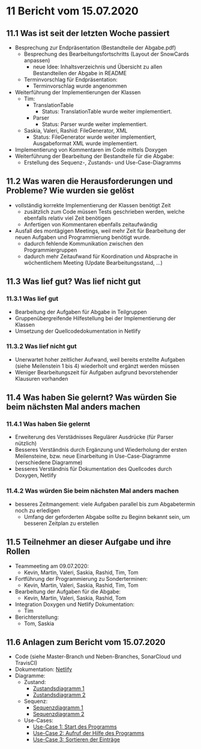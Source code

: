 # 11 Bericht vom 15.07.2020
  
## 11.1  Was ist seit der letzten Woche passiert

+ Besprechung zur Endpräsentation (Bestandteile der Abgabe.pdf)
  + Besprechung des Bearbeitungsfortschritts (Layout der SnowCards anpassen)
    + neue Idee: Inhaltsverzeichnis und Übersicht zu allen Bestandteilen der Abgabe in README
  + Terminvorschlag für Endpräsentation:
    + Terminvorschlag wurde angenommen
+ Weiterführung der Implementierungen der Klassen
  + Tim: 
    + TranslationTable
        + Status: TranslationTable wurde weiter implementiert.
    + Parser
        + Status: Parser wurde weiter implementiert.
  + Saskia, Valeri, Rashid:  FileGenerator, XML
    + Status: FileGenerator wurde weiter implementiert, Ausgabeformat XML wurde implementiert. 
+ Implementierung von Kommentaren im Code mittels Doxygen
+ Weiterführung der Bearbeitung der Bestandteile für die Abgabe:
    + Erstellung des Sequenz-, Zustands- und Use-Case-Diagramms

## 11.2 Was waren die Herausforderungen und Probleme? Wie wurden sie gelöst

+ vollständig korrekte Implementierung der Klassen benötigt Zeit
  + zusätzlich zum Code müssen Tests geschrieben werden, welche ebenfalls relativ viel Zeit benötigen
  + Anfertigen von Kommentaren ebenfalls zeitaufwändig
+ Ausfall des montägigen Meetings, weil mehr Zeit für Bearbeitung der neuen Aufgaben und Programmierung benötigt wurde.
  + dadurch fehlende Kommunikation zwischen den Programmiergruppen
  + dadurch mehr Zeitaufwand für Koordination und Absprache in wöchentlichem Meeting (Update Bearbeitungsstand, ...)

## 11.3 Was lief gut? Was lief nicht gut

### 11.3.1 Was lief gut

+ Bearbeitung der Aufgaben für Abgabe in Teilgruppen
+ Gruppenübergreifende Hilfestellung bei der Implementierung der Klassen
+ Umsetzung der Quellcodedokumentation in Netlify

### 11.3.2 Was lief nicht gut

+ Unerwartet hoher zeitlicher Aufwand, weil bereits erstellte Aufgaben (siehe Meilenstein 1 bis 4) wiederholt und ergänzt werden müssen
+ Weniger Bearbeitungszeit für Aufgaben aufgrund bevorstehender Klausuren vorhanden

## 11.4 Was haben Sie gelernt? Was würden Sie beim nächsten Mal anders machen

### 11.4.1 Was haben Sie gelernt

+ Erweiterung des Verstädnisses Regulärer Ausdrücke (für Parser nützlich)
+ Besseres Verständnis durch Ergänzung und Wiederholung der ersten Meilensteine, bzw. neue Einarbeitung in Use-Case-Diagramme  (verschiedene Diagramme)
+ besseres Verständnis für Dokumentation des Quellcodes durch Doxygen, Netlify

### 11.4.2 Was würden Sie beim nächsten Mal anders machen

+ besseres Zeitmangement: viele Aufgaben parallel bis zum Abgabetermin noch zu erledigen
    + Umfang der geforderten Abgabe sollte zu Beginn bekannt sein, um besseren Zeitplan zu erstellen

## 11.5 Teilnehmer an dieser Aufgabe und ihre Rollen

+ Teammeeting am 09.07.2020:
  + Kevin, Martin, Valeri, Saskia, Rashid, Tim, Tom
+ Fortführung der Programmierung zu Sonderterminen:
  + Kevin, Martin, Valeri, Saskia, Rashid, Tim, Tom
+ Bearbeitung der Aufgaben für die Abgabe:
  + Kevin, Martin, Valeri, Saskia, Rashid, Tom
+ Integration Doxygen und Netlify Dokumentation:
  + Tim
+ Berichterstellung:
  + Tom, Saskia

## 11.6 Anlagen zum Bericht vom 15.07.2020

+ Code (siehe Master-Branch und Neben-Branches, SonarCloud und TravisCI)
+ Dokumentation: [Netlify](https://bibparser.timkante.dev "Doxygen")
+ Diagramme:
    + Zustand:
        + [Zustandsdiagramm 1][state1]
        + [Zustandsdiagramm 2][state2]
    + Sequenz:
        + [Sequenzdiagramm 1][seq1]
        + [Sequenzdiagramm 2][seq2]
    + Use-Cases:
        + [Use-Case 1: Start des Programms][ucStart]
        + [Use-Case 2: Aufruf der Hilfe des Programms][ucHilfe]
        + [Use-Case 3: Sortieren der Einträge][ucSort]

[state1]: ./../milestone4/statediagram/Zustandsdia2.jpg "erstes neues Zustandsdiagramm"
[state2]: ./../milestone4/statediagram/Zustandsdia3.jpg "zweites neues Zustandsdiagramm"
[seq1]: ./../milestone4/sequenzdiagram/SequenzDia2.jpg "erstes neues Sequenzdiagramm"
[seq2]: ./../milestone4/sequenzdiagram/SequenzDia3.jpg "zweites neues Sequenzdiagramm"
[ucStart]: ./../milestone4/usecases/uc-start.png "Use-Case zum Start/Aufruf des Programms"
[ucHilfe]: ./../milestone4/usecases/uc-hilfe.png "Use-Case zum Aufruf der Hilfe des Programms"
[ucSort]: ./../milestone4/usecases/uc-sort.png "Use-Case zum Sortieren"
